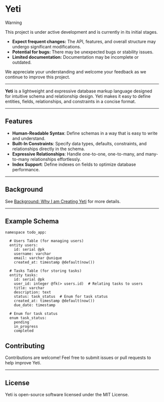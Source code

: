 # Yeti

> [!WARNING]
> This project is under active development and is currently in its initial stages.
>
> - **Expect frequent changes:** The API, features, and overall structure may undergo significant modifications.
> - **Potential for bugs:** There may be unexpected bugs or stability issues.
> - **Limited documentation:** Documentation may be incomplete or outdated.
>
> We appreciate your understanding and welcome your feedback as we continue to improve this project.

---

**Yeti** is a lightweight and expressive database markup language designed for intuitive schema and relationship design. Yeti makes it easy to define entities, fields, relationships, and constraints in a concise format.

---

## Features

- **Human-Readable Syntax**: Define schemas in a way that is easy to write and understand.
- **Built-In Constraints**: Specify data types, defaults, constraints, and relationships directly in the schema.
- **Expressive Relationships**: Handle one-to-one, one-to-many, and many-to-many relationships effortlessly.
- **Index Support**: Define indexes on fields to optimize database performance.

---

## Background

See [Background: Why I am Creating Yeti](docs/why-i-am-creating-yeti.md) for more details.

---

## Example Schema

```yeti
namespace todo_app:

  # Users Table (for managing users)
  entity users:
    id: serial @pk
    username: varchar
    email: varchar @unique
    created_at: timestamp @default(now())

  # Tasks Table (for storing tasks)
  entity tasks:
    id: serial @pk
    user_id: integer @fk(> users.id)  # Relating tasks to users
    title: varchar
    description: text
    status: task_status  # Enum for task status
    created_at: timestamp @default(now())
    due_date: timestamp

  # Enum for task status
  enum task_status:
    pending
    in_progress
    completed
```

## Contributing

Contributions are welcome! Feel free to submit issues or pull requests to help improve Yeti.

---

## License

Yeti is open-source software licensed under the MIT License.
